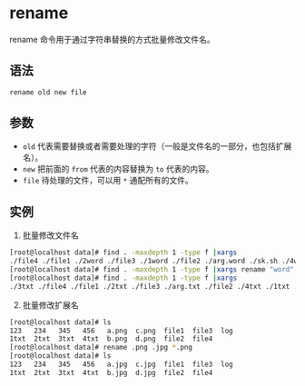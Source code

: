 # rename

rename 命令用于通过字符串替换的方式批量修改文件名。

## 语法

```bash
rename old new file
```

## 参数

- `old` 代表需要替换或者需要处理的字符（一般是文件名的一部分，也包括扩展名）。
- `new` 把前面的 `from` 代表的内容替换为 `to` 代表的内容。
- `file` 待处理的文件，可以用 `*` 通配所有的文件。

## 实例

1. 批量修改文件名

```bash
[root@localhost data]# find . -maxdepth 1 -type f |xargs 
./file4 ./file1 ./2word ./file3 ./1word ./file2 ./arg.word ./sk.sh ./4word ./3word
[root@localhost data]# find . -maxdepth 1 -type f |xargs rename "word" "txt"
[root@localhost data]# find . -maxdepth 1 -type f |xargs 
./3txt ./file4 ./file1 ./2txt ./file3 ./arg.txt ./file2 ./4txt ./1txt ./sk.sh
```

2. 批量修改扩展名

```bash
[root@localhost data]# ls
123   234   345   456   a.png  c.png  file1  file3  log
1txt  2txt  3txt  4txt  b.png  d.png  file2  file4
[root@localhost data]# rename .png .jpg *.png
[root@localhost data]# ls
123   234   345   456   a.jpg  c.jpg  file1  file3  log
1txt  2txt  3txt  4txt  b.jpg  d.jpg  file2  file4
```